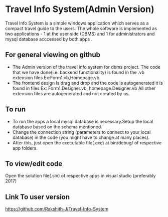 # Travel Info System(Admin Version)
Travel Info System is a simple windows application which serves as a compact travel guide to the users. The whole software is implemented as two applications - 1 at the user side (DBMS) and 1 for administrators and mysql database acccessed by both apps .

## For general viewing on github
* The Admin version of the travel info system for dbms project. 
The code that we have done(i.e. backend functionality) is found in the .vb extension files 
Ex:Form1.vb,Homepage.vb. 
* The frontend design is drag and drop and the code is autogenerated it is found in files
Ex: 	Form1.Designer.vb, 	homepage.Designer.vb
All other extension files are autogenerated and not created by us.

## To run 
* To run the apps a local mysql database is necessary.Setup the local database based on the schema mentioned.
* Change the connection string (parameters to connect to your local database) in the code (you might have to change at many places).
* After this, just open the executable file(.exe) at bin/debug/ of respective app folders.

## To view/edit code
Open the solution file(.sln) of respective apps in visual studio (preferably 2017)

## Link To user version
https://github.com/Rakshith-J/Travel-Info-System
